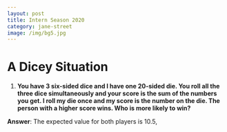 ```yaml
---
layout: post
title: Intern Season 2020
category: jane-street
image: /img/bg5.jpg
---
```


# A Dicey Situation

1. **You have 3 six-sided dice and I have one 20-sided die. You roll all the three dice simultaneously and your score is the sum of the numbers you get. I roll my die once and my score is the number on the die. The person with a higher score wins. Who is more likely to win?**

**Answer**: The expected value for both players is $10.5$, 